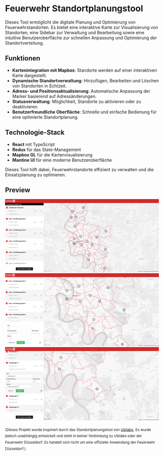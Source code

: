 # Feuerwehr Standortplanungstool

Dieses Tool ermöglicht die digitale Planung und Optimierung von Feuerwehrstandorten. Es bietet eine interaktive Karte zur Visualisierung von Standorten, eine Sidebar zur Verwaltung und Bearbeitung sowie eine intuitive Benutzeroberfläche zur schnellen Anpassung und Optimierung der Standortverteilung.

## Funktionen
- **Kartenintegration mit Mapbox**: Standorte werden auf einer interaktiven Karte dargestellt.
- **Dynamische Standortverwaltung**: Hinzufügen, Bearbeiten und Löschen von Standorten in Echtzeit.
- **Adress- und Positionsaktualisierung**: Automatische Anpassung der Marker basierend auf Adressänderungen.
- **Statusverwaltung**: Möglichkeit, Standorte zu aktivieren oder zu deaktivieren.
- **Benutzerfreundliche Oberfläche**: Schnelle und einfache Bedienung für eine optimierte Standortplanung.

## Technologie-Stack
- **React** mit TypeScript
- **Redux** für das State-Management
- **Mapbox GL** für die Kartenvisualisierung
- **Mantine UI** für eine moderne Benutzeroberfläche

Dieses Tool hilft dabei, Feuerwehrstandorte effizient zu verwalten und die Einsatzplanung zu optimieren.

## Preview

![IMAGE](./images/image.png)
![IMAGE2](./images/image2.png)
![IMAGE3](./images/image3.png)

<sub>  
(Dieses Projekt wurde inspiriert durch das Standortplanungstool von  
<a href="https://ubilabs.com/de/insights/standortplanungstool-feuerwehr-duesseldorf" target="_blank">Ubilabs</a>.  
Es wurde jedoch unabhängig entwickelt und steht in keiner Verbindung zu Ubilabs oder der Feuerwehr Düsseldorf.  
Es handelt sich nicht um eine offizielle Anwendung der Feuerwehr Düsseldorf.)  
</sub>